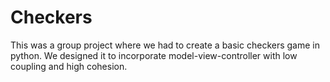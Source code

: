 Checkers
========

This was a group project where we had to create a basic checkers game in python. We designed it to incorporate model-view-controller with low coupling and high cohesion.

